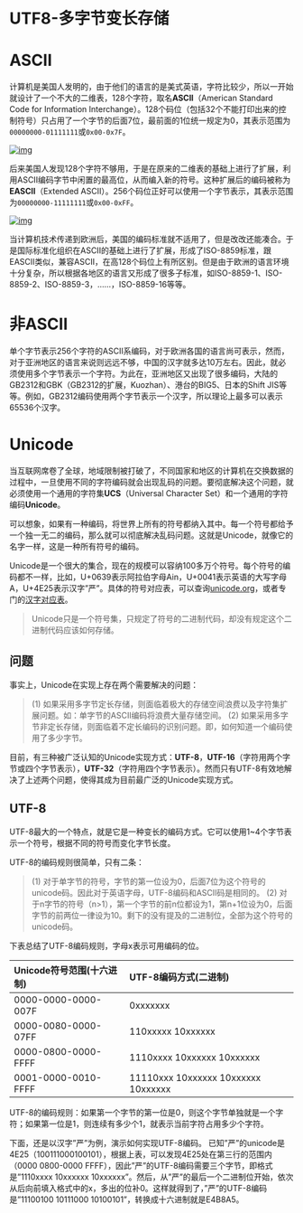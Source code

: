 # UTF8-多字节变长存储

# ASCII

计算机是美国人发明的，由于他们的语言的是美式英语，字符比较少，所以一开始就设计了一个不大的二维表，128个字符，取名**ASCII**（American Standard Code for Information Interchange）。128个码位（包括32个不能打印出来的控制符号）只占用了一个字节的后面7位，最前面的1位统一规定为0，其表示范围为`00000000-01111111`或`0x00-0x7F`。

[![img](http://chuquan-public-r-001.oss-cn-shanghai.aliyuncs.com/blog-images/ascii.gif)](http://chuquan-public-r-001.oss-cn-shanghai.aliyuncs.com/blog-images/ascii.gif)

后来美国人发现128个字符不够用，于是在原来的二维表的基础上进行了扩展，利用ASCII编码字节中闲置的最高位，从而编入新的符号。这种扩展后的编码被称为**EASCII**（Extended ASCII）。256个码位正好可以使用一个字节表示，其表示范围为`00000000-11111111`或`0x00-0xFF`。

[![img](http://chuquan-public-r-001.oss-cn-shanghai.aliyuncs.com/blog-images/eascii.gif)](http://chuquan-public-r-001.oss-cn-shanghai.aliyuncs.com/blog-images/eascii.gif)

当计算机技术传递到欧洲后，美国的编码标准就不适用了，但是改改还能凑合。于是国际标准化组织在ASCII的基础上进行了扩展，形成了ISO-8859标准，跟EASCII类似，兼容ASCII，在高128个码位上有所区别。但是由于欧洲的语言环境十分复杂，所以根据各地区的语言又形成了很多子标准，如ISO-8859-1、ISO-8859-2、ISO-8859-3，……，ISO-8859-16等等。

# 非ASCII

单个字节表示256个字符的ASCII系编码，对于欧洲各国的语言尚可表示，然而，对于亚洲地区的语言来说则远远不够，中国的汉字就多达10万左右。因此，就必须使用多个字节表示一个字符。为此在，亚洲地区又出现了很多编码，大陆的GB2312和GBK（GB2312的扩展，Kuozhan）、港台的BIG5、日本的Shift JIS等等。例如，GB2312编码使用两个字节表示一个汉字，所以理论上最多可以表示65536个汉字。

# Unicode

当互联网席卷了全球，地域限制被打破了，不同国家和地区的计算机在交换数据的过程中，一旦使用不同的字符编码就会出现乱码的问题。要彻底解决这个问题，就必须使用一个通用的字符集**UCS**（Universal Character Set）和一个通用的字符编码**Unicode**。

可以想象，如果有一种编码，将世界上所有的符号都纳入其中。每一个符号都给予一个独一无二的编码，那么就可以彻底解决乱码问题。这就是Unicode，就像它的名字一样，这是一种所有符号的编码。

Unicode是一个很大的集合，现在的规模可以容纳100多万个符号。每个符号的编码都不一样，比如，U+0639表示阿拉伯字母Ain，U+0041表示英语的大写字母A，U+4E25表示汉字”严”。具体的符号对应表，可以查询[unicode.org](http://www.unicode.org/)，或者专门的[汉字对应表](http://www.chi2ko.com/tool/CJK.htm)。

> Unicode只是一个符号集，只规定了符号的二进制代码，却没有规定这个二进制代码应该如何存储。

## 问题

事实上，Unicode在实现上存在两个需要解决的问题：

> (1) 如果采用多字节定长存储，则面临着极大的存储空间浪费以及字符集扩展问题。如：单字节的ASCII编码将浪费大量存储空间。
> (2) 如果采用多字节非定长存储，则面临着不定长编码的识别问题。即，如何知道一个编码使用了多少字节。

目前，有三种被广泛认知的Unicode实现方式：**UTF-8**，**UTF-16**（字符用两个字节或四个字节表示），**UTF-32**（字符用四个字节表示）。然而只有UTF-8有效地解决了上述两个问题，使得其成为目前最广泛的Unicode实现方式。

## UTF-8

UTF-8最大的一个特点，就是它是一种变长的编码方式。它可以使用1~4个字节表示一个符号，根据不同的符号而变化字节长度。

UTF-8的编码规则很简单，只有二条：

> (1) 对于单字节的符号，字节的第一位设为0，后面7位为这个符号的unicode码。因此对于英语字母，UTF-8编码和ASCII码是相同的。
> (2) 对于n字节的符号（n>1），第一个字节的前n位都设为1，第n+1位设为0，后面字节的前两位一律设为10。剩下的没有提及的二进制位，全部为这个符号的unicode码。

下表总结了UTF-8编码规则，字母x表示可用编码的位。

| Unicode符号范围(十六进制) | UTF-8编码方式(二进制)               |
| :------------------------ | :---------------------------------- |
| 0000-0000-0000-007F       | 0xxxxxxx                            |
| 0000-0080-0000-07FF       | 110xxxxx 10xxxxxx                   |
| 0000-0800-0000-FFFF       | 1110xxxx 10xxxxxx 10xxxxxx          |
| 0001-0000-0010-FFFF       | 11110xxx 10xxxxxx 10xxxxxx 10xxxxxx |

UTF-8的编码规则：如果第一个字节的第一位是0，则这个字节单独就是一个字符；如果第一位是1，则连续有多少个1，就表示当前字符占用多少个字符。

下面，还是以汉字”严”为例，演示如何实现UTF-8编码。
已知”严”的unicode是4E25（100111000100101），根据上表，可以发现4E25处在第三行的范围内（0000 0800-0000 FFFF），因此”严”的UTF-8编码需要三个字节，即格式是”1110xxxx 10xxxxxx 10xxxxxx”。然后，从”严”的最后一个二进制位开始，依次从后向前填入格式中的x，多出的位补0。这样就得到了，”严”的UTF-8编码是”11100100 10111000 10100101”，转换成十六进制就是E4B8A5。